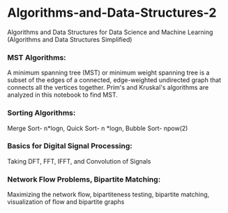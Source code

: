 # Algorithms-and-Data-Structures-2
Algorithms and Data Structures for Data Science and Machine Learning 
(Algorithms and Data Structures Simplified) 


### MST Algorithms:
A minimum spanning tree (MST) or minimum weight spanning tree is a subset of the edges of a connected, edge-weighted undirected graph that connects all the vertices together. Prim's and Kruskal's algorithms are analyzed in this notebook to find MST. 

### Sorting Algorithms:
Merge Sort- n*logn, Quick Sort- n *logn, Bubble Sort- npow(2)

### Basics for Digital Signal Processing:
Taking DFT, FFT, IFFT, and Convolution of Signals

### Network Flow Problems, Bipartite Matching:
Maximizing the network flow, bipartiteness testing, bipartite matching, visualization of flow and bipartite graphs





